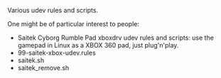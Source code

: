 Various udev rules and scripts.

One might be of particular interest to people:
* Saitek Cyborg Rumble Pad xboxdrv udev rules and scripts: use the gamepad in Linux as a XBOX 360 pad, just plug'n'play.
 * 99-saitek-xbox-udev.rules
 * saitek.sh
 * saitek_remove.sh
